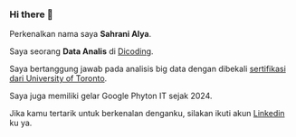 ### Hi there 👋 

Perkenalkan nama saya **Sahrani Alya**.<br>

Saya seorang **Data Analis** di [Dicoding](https://www.dicoding.com/).<br>

Saya bertanggung jawab pada analisis big data dengan dibekali [sertifikasi dari University of Toronto](https://www.coursera.org/account/accomplishments/specialization/CLKJD8XBXJ3M).<br>

Saya juga memiliki gelar Google Phyton IT sejak 2024.<br>

Jika kamu tertarik untuk berkenalan denganku, silakan ikuti akun [Linkedin](https://www.linkedin.com/in/shnalyaa/) ku ya.
